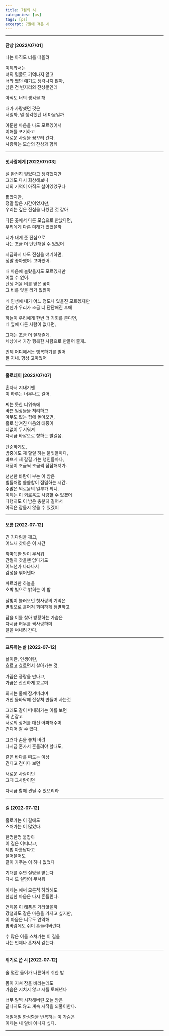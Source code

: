 ```yaml
---
title: 7월의 시
categories: [ps]
tags: [ps]
excerpt: 7월에 적은 시
---
```





***

#### 잔상 [2022/07/01]

나는 아직도 너를 떠올려  
  
이제와서는   
너의 얼굴도 기억나지 않고  
너와 했던 얘기도 생각나지 않아,  
남은 건 빈자리와 잔상뿐인데  

아직도 너의 생각을 해  

내가 사랑했던 것은   
너일까, 널 생각했던 내 마음일까  

아둔한 마음을 나도 모르겠어서  
이해를 포기하고  
새로운 사랑을 꿈꾸러 간다.  
사랑하는 모습의 잔상과 함께  


***


#### 첫사랑에게 [2022/07/03]

널 완전히 잊었다고 생각했지만  
그래도 다시 회상해보니  
너의 기억이 아직도 살아있었구나  

짧았지만,   
정말 짧은 시간이었지만,  
우리는 깊은 진심을 나눴던 것 같아  

다른 곳에서 다른 모습으로 만났다면,  
우리에게 다른 미래가 있었을까  

너가 내게 준 진심으로  
나는 조금 더 단단해질 수 있었어  

지금와서 나도 진심을 얘기하면,  
정말 좋아했어. 고마웠어.  

내 마음에 놀랐을지도 모르겠지만  
어쩔 수 없어.  
난생 처음 비를 맞은 꽃이   
그 비를 잊을 리가 없잖아  

네 인생에 내가 어느 정도나 있을진 모르겠지만  
언젠가 우리가 조금 더 단단해진 후에  

하늘이 우리에게 한번 더 기회를 준다면,  
네 옆에 다른 사람이 없다면,  

그때는 조금 더 잘해줄게.  
세상에서 가장 행복한 사람으로  만들어 줄게.  

언제 어디에서든 행복하기를 빌어  
잘 지내. 항상 고마웠어  


***


#### 홀로데이 [2022/07/07]

혼자서 지내기엔  
이 하루는 너무나도 길어.  

찌는 듯한 더위속에  
바쁜 일상들을 처리하고  
아무도 없는 집에 돌아오면,  
홀로 남겨진 마음의 태풍이  
더없이 무서워져  
다시금 바깥으로 향하는 발걸음.  

단순하게도,  
밤중에도 제 할일 하는 불빛들마다,  
바쁘게 제 갈길 가는 행인들마다,  
태풍이 조금씩 조금씩 잠잠해져가.  

선선한 바람이 부는 이 밤은  
별들처럼 쓸쓸함이 점멸하는 시간.  
수많은 외로움의 일부가 되니,  
이제는 이 외로움도 사랑할 수 있겠어  
다행히도 이 밤은 충분히 길어서  
아직은 잠들지 않을 수 있겠어  


***


#### 보름 [2022-07-12]

긴 기다림을 깨고,   
어느새 찾아온 이 시간  

까마득한 밤이 무서워  
간절히 찾을땐 없다가도  
어느샌가 나타나서   
감성을 엮어낸다  

파르라한 하늘을   
호박 빛으로 밝히는 이 밤  

달빛이 불러오던 첫사랑의 기억은  
별빛으로 흩어져 희미하게 점멸하고  

담을 이를 찾아 방황하는 가슴은  
다시금 허무를 짝사랑하며   
달을 써내려 간다.  


***


#### 표류하는 삶 [2022-07-12]

삶이란, 인생이란,  
흐르고 흐르면서 살아가는 것.  

가끔은 풍랑을 만나고,  
가끔은 잔잔하게 흐르며  

의지는 물에 잠겨버리며  
거친 물바닥에 잔상처 만들며 사는것  

그래도 같이 떠내려가는 이를 보면  
꼭 손잡고  
서로의 상처를 대신 아파해주며  
견디어 갈 수 있다.  

그러다 손을 놓쳐 버려  
다시금 혼자서 흔들려야 할때도,  

같은 바다를 떠도는 이상  
견디고 견디다 보면   

새로운 사람이던  
그때 그사람이던  

다시금 함께 견딜 수 있으리라  


***


#### 길 [2022-07-12]
홀로가는 이 길에도  
스쳐가는 이 많았다.  

한명한명 붙잡아   
이 길은 어떠냐고,  
제법 아름답다고  
물어물어도  
같이 가주는 이 하나 없었다  

기대를 주면 실망을 받는다  
다시 또 실망이 무서워  

이제는 애써 모른척 하려해도  
한심한 마음은 다시 흔들린다.  

언제쯤 이 태풍은 가라앉을까  
강철과도 같은 마음을 가지고 싶지만,  
이 마음은 너무도 연약해  
밤바람에도 쉬이 흔들려버린다.  

수 많은 이들 스쳐가는 이 길을  
나는 언제나 혼자서 걷는다.  


***


#### 취기로 쓴 시 [2022-07-12]
술 몇잔 들어가 나른하게 취한 밤   
 
몸이 지쳐 잠을 바라는데도  
가슴은 지치지 않고 시를 토해낸다   

너무 일찍 시작해버린 오늘 밤은   
끝나지도 않고 계속 시작을 되풀이한다.   

매일매일 한심함을 반복하는 이 가슴은  
이제는 내 알바 아니지 싶다.   


***
